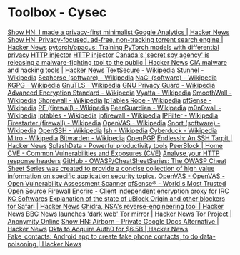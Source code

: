 # Toolbox - Cysec

[Show HN: I made a privacy-first minimalist Google Analytics | Hacker News](https://news.ycombinator.com/item?id=18024277)
[Show HN: Privacy-focused, ad-free, non-tracking torrent search engine | Hacker News](https://news.ycombinator.com/item?id=13423629)
[pytorch/opacus: Training PyTorch models with differential privacy](https://github.com/pytorch/opacus)
[HTTP injector](https://apps.evozi.com/httpinjector/)
[HTTP injector](https://play.google.com/store/apps/details?id=com.evozi.injector)
[Canada's 'secret spy agency' is releasing a malware-fighting tool to the public | Hacker News](https://news.ycombinator.com/item?id=15508298)
[CIA malware and hacking tools | Hacker News](https://news.ycombinator.com/item?id=13810015)
[TextSecure - Wikipedia](https://en.wikipedia.org/wiki/TextSecure)
[Stunnel - Wikipedia](https://en.wikipedia.org/wiki/Stunnel)
[Seahorse (software) - Wikipedia](https://en.wikipedia.org/wiki/Seahorse_(software))
[NaCl (software) - Wikipedia](https://en.wikipedia.org/wiki/NaCl_(software))
[KGPG - Wikipedia](https://en.wikipedia.org/wiki/KGPG)
[GnuTLS - Wikipedia](https://en.wikipedia.org/wiki/GnuTLS)
[GNU Privacy Guard - Wikipedia](https://en.wikipedia.org/wiki/GNU_Privacy_Guard)
[Advanced Encryption Standard - Wikipedia](https://en.wikipedia.org/wiki/Advanced_Encryption_Standard)
[Vyatta - Wikipedia](https://en.wikipedia.org/wiki/Vyatta)
[SmoothWall - Wikipedia](https://en.wikipedia.org/wiki/SmoothWall)
[Shorewall - Wikipedia](https://en.wikipedia.org/wiki/Shorewall)
[IpTables Rope - Wikipedia](https://en.wikipedia.org/wiki/IpTables_Rope)
[pfSense - Wikipedia](https://en.wikipedia.org/wiki/PfSense)
[PF (firewall) - Wikipedia](https://en.wikipedia.org/wiki/PF_(firewall))
[PeerGuardian - Wikipedia](https://en.wikipedia.org/wiki/PeerGuardian)
[m0n0wall - Wikipedia](https://en.wikipedia.org/wiki/M0n0wall)
[iptables - Wikipedia](https://en.wikipedia.org/wiki/Iptables)
[ipfirewall - Wikipedia](https://en.wikipedia.org/wiki/Ipfirewall)
[IPFilter - Wikipedia](https://en.wikipedia.org/wiki/IPFilter)
[Firestarter (firewall) - Wikipedia](https://en.wikipedia.org/wiki/Firestarter_(firewall))
[OpenVAS - Wikipedia](https://en.wikipedia.org/wiki/OpenVAS)
[Snort (software) - Wikipedia](https://en.wikipedia.org/wiki/Snort_(software))
[OpenSSH - Wikipedia](https://en.wikipedia.org/wiki/OpenSSH)
[lsh - Wikipedia](https://en.wikipedia.org/wiki/Lsh)
[Cyberduck - Wikipedia](https://en.wikipedia.org/wiki/Cyberduck)
[Mitro - Wikipedia](https://en.wikipedia.org/wiki/Mitro)
[Bitwarden - Wikipedia](https://en.wikipedia.org/wiki/Bitwarden)
[OpenPGP](https://www.openpgp.org/)
[Endlessh: An SSH Tarpit | Hacker News](https://news.ycombinator.com/item?id=19465967)
[SplashData - Powerful productivity tools](https://splashdata.com/)
[PeerBlock | Home](https://www.peerblock.com/)
[CVE - Common Vulnerabilities and Exposures (CVE)](https://cve.mitre.org/)
[Analyse your HTTP response headers](https://securityheaders.com/)
[GitHub - OWASP/CheatSheetSeries: The OWASP Cheat Sheet Series was created to provide a concise collection of high value information on specific application security topics.](https://github.com/OWASP/CheatSheetSeries)
[OpenVAS - OpenVAS - Open Vulnerability Assessment Scanner](https://www.openvas.org/)
[pfSense® - World's Most Trusted Open Source Firewall](https://www.pfsense.org/)
[Encrirc - Client independent encryption proxy for IRC](http://www.hping.org/encrirc/)
[KC Softwares](https://kcsoftwares.com/?masscert)
[Explanation of the state of uBlock Origin and other blockers for Safari | Hacker News](https://news.ycombinator.com/item?id=21025252)
[Ghidra, NSA's reverse-engineering tool | Hacker News](https://news.ycombinator.com/item?id=19315273)
[BBC News launches 'dark web' Tor mirror | Hacker News](https://news.ycombinator.com/item?id=21343241)
[Tor Project | Anonymity Online](https://www.torproject.org/)
[Show HN: Airborn – Private Google Docs Alternative | Hacker News](https://news.ycombinator.com/item?id=15596304)
[Okta to Acquire Auth0 for $6.5B | Hacker News](https://news.ycombinator.com/item?id=26334516)
[Fake\_contacts: Android app to create fake phone contacts, to do data-poisoning | Hacker News](https://news.ycombinator.com/item?id=26286194)
